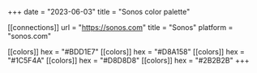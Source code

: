 +++
date = "2023-06-03"
title = "Sonos color palette"

[[connections]]
    url = "https://sonos.com"
    title = "Sonos"
    platform = "sonos.com"

[[colors]]
    hex = "#BDD1E7"
[[colors]]
    hex = "#D8A158"
[[colors]]
    hex = "#1C5F4A"
[[colors]]
    hex = "#D8D8D8"
[[colors]]
    hex = "#2B2B2B"
+++